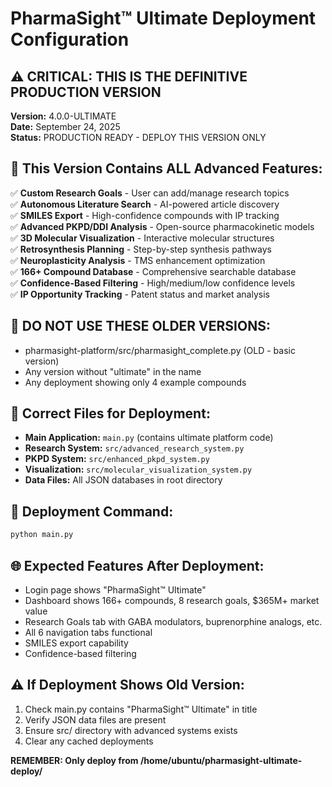 # PharmaSight™ Ultimate Deployment Configuration

## ⚠️ CRITICAL: THIS IS THE DEFINITIVE PRODUCTION VERSION

**Version:** 4.0.0-ULTIMATE  
**Date:** September 24, 2025  
**Status:** PRODUCTION READY - DEPLOY THIS VERSION ONLY

## 🎯 This Version Contains ALL Advanced Features:

✅ **Custom Research Goals** - User can add/manage research topics  
✅ **Autonomous Literature Search** - AI-powered article discovery  
✅ **SMILES Export** - High-confidence compounds with IP tracking  
✅ **Advanced PKPD/DDI Analysis** - Open-source pharmacokinetic models  
✅ **3D Molecular Visualization** - Interactive molecular structures  
✅ **Retrosynthesis Planning** - Step-by-step synthesis pathways  
✅ **Neuroplasticity Analysis** - TMS enhancement optimization  
✅ **166+ Compound Database** - Comprehensive searchable database  
✅ **Confidence-Based Filtering** - High/medium/low confidence levels  
✅ **IP Opportunity Tracking** - Patent status and market analysis  

## 🚫 DO NOT USE THESE OLDER VERSIONS:
- pharmasight-platform/src/pharmasight_complete.py (OLD - basic version)
- Any version without "ultimate" in the name
- Any deployment showing only 4 example compounds

## 📁 Correct Files for Deployment:
- **Main Application:** `main.py` (contains ultimate platform code)
- **Research System:** `src/advanced_research_system.py`
- **PKPD System:** `src/enhanced_pkpd_system.py`
- **Visualization:** `src/molecular_visualization_system.py`
- **Data Files:** All JSON databases in root directory

## 🔧 Deployment Command:
```bash
python main.py
```

## 🌐 Expected Features After Deployment:
- Login page shows "PharmaSight™ Ultimate" 
- Dashboard shows 166+ compounds, 8 research goals, $365M+ market value
- Research Goals tab with GABA modulators, buprenorphine analogs, etc.
- All 6 navigation tabs functional
- SMILES export capability
- Confidence-based filtering

## ⚠️ If Deployment Shows Old Version:
1. Check main.py contains "PharmaSight™ Ultimate" in title
2. Verify JSON data files are present
3. Ensure src/ directory with advanced systems exists
4. Clear any cached deployments

**REMEMBER: Only deploy from /home/ubuntu/pharmasight-ultimate-deploy/**
